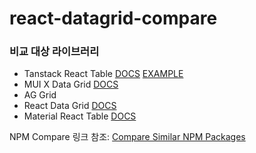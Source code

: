 # react-datagrid-compare
### 비교 대상 라이브러리
* Tanstack React Table [DOCS](https://tanstack.com/table/latest/docs/guide/data) [EXAMPLE](https://tanstack.com/table/v8/docs/framework/react/examples/basic)
* MUI X Data Grid [DOCS](https://mui.com/x/react-data-grid/)
* AG Grid
* React Data Grid [DOCS](https://github.com/adazzle/react-data-grid#readme)
* Material React Table [DOCS](https://www.material-react-table.com/docs/examples/advanced)

NPM Compare 링크 참조: [Compare Similar NPM Packages](https://npm-compare.com/@mui/x-data-grid,@tanstack/react-table,ag-grid-community,material-react-table,react-data-grid/#timeRange=SIX_MONTH)